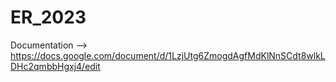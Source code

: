 # ER_2023

Documentation --> https://docs.google.com/document/d/1LzjUtg6ZmogdAgfMdKlNnSCdt8wlkLDHc2qmbbHgxj4/edit
